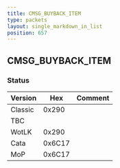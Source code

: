 ```yaml
---
title: CMSG_BUYBACK_ITEM
type: packets
layout: single_markdown_in_list
position: 657
---
```


## CMSG_BUYBACK_ITEM

### Status

Version    | Hex        | Comment
---------- | ---------- | ---------- 
Classic    | 0x290      | 
TBC        |            | 
WotLK      | 0x290      | 
Cata       | 0x6C17     | 
MoP        | 0x6C17     | 